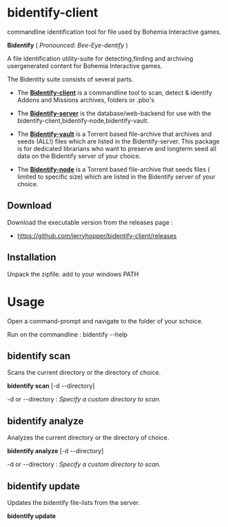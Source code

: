 # bidentify-client

commandline identification tool for file used by Bohemia Interactive games.



__Bidentify__ ( *Pronounced: Bee-Eye-dentify* ) 

A file identification utility-suite for detecting,finding and archiving usergenerated content for Bohemia Interactive games.

The Bidentity suite consists of several parts.

* The __[Bidentify-client](https://github.com/jerryhopper/bidentify-client)__ is a commandline tool to scan, detect & identify Addons and Missions archives, folders or .pbo's

* The __[Bidentify-server](https://github.com/jerryhopper/bidentify-server)__ is the database/web-backend for use with the bidentify-client,bidentify-node,bidentify-vault.

* The __[Bidentify-vault](https://github.com/jerryhopper/bidentify-vault)__ is a Torrent based file-archive that archives and seeds (ALL!) files which are listed in the Bidentify-server. This package is for dedicated librarians who want to preserve and longterm seed all data on the Bidentify server of your choice. 

* The __[Bidentify-node](https://github.com/jerryhopper/bidentify-node)__ is a Torrent based file-archive that seeds files ( limited to specific size) which are listed in the Bidentify server of your choice.


## Download
Download the executable version from the releases page : 
* https://github.com/jerryhopper/bidentify-client/releases

## Installation
Unpack the zipfile.
add to your windows PATH


# Usage
Open a command-prompt and navigate to the folder of your schoice.

Run on the commandline :  bidentify --help

## bidentify scan

Scans the current directory or the directory of choice. 

**bidentify scan** [-d --directory] 

-d or --directory : *Specify a custom directory to scan.* 


## bidentify analyze

Analyzes the current directory or the directory of choice. 

**bidentify analyze** [-d --directory] 

-d or --directory : *Specify a custom directory to scan.* 


## bidentify update

Updates the bidentify file-lists from the server.

**bidentify update** 

